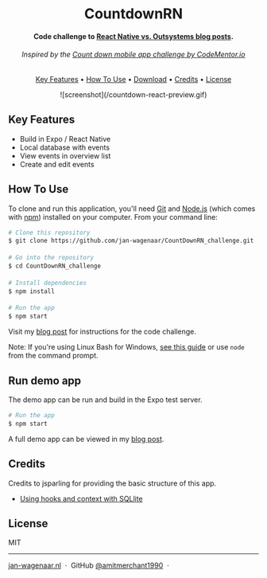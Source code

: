 <h1 align="center">
  CountdownRN
</h1>

<h4 align="center">Code challenge to <a href="http://jan-wagenaar.nl/blog/react-native-vs-outsystems-developing-in-react-native" target="_blank">React Native vs. Outsystems blog posts</a>.</h4>
<h6 align="center">Inspired by the <a href="https://www.codementor.io/projects/mobile/countdown-mobile-app-bjzn08zcon" target="_blank">Count down mobile app challenge by CodeMentor.io</a></h6>

<p align="center">
  <a href="#key-features">Key Features</a> •
  <a href="#how-to-use">How To Use</a> •
  <a href="#download">Download</a> •
  <a href="#credits">Credits</a> •
  <a href="#license">License</a>
</p>

<div align="center">
![screenshot](/countdown-react-preview.gif)
</div>

## Key Features

* Build in Expo / React Native
* Local database with events
* View events in overview list
* Create and edit events

## How To Use

To clone and run this application, you'll need [Git](https://git-scm.com) and [Node.js](https://nodejs.org/en/download/) (which comes with [npm](http://npmjs.com)) installed on your computer. From your command line:

```bash
# Clone this repository
$ git clone https://github.com/jan-wagenaar/CountDownRN_challenge.git

# Go into the repository
$ cd CountDownRN_challenge

# Install dependencies
$ npm install

# Run the app
$ npm start
```

Visit my [blog post](http://jan-wagenaar.nl/blog/react-native-vs-outsystems-developing-in-react-native) for instructions for the code challenge.

Note: If you're using Linux Bash for Windows, [see this guide](https://www.howtogeek.com/261575/how-to-run-graphical-linux-desktop-applications-from-windows-10s-bash-shell/) or use `node` from the command prompt.


## Run demo app

The demo app can be run and build in the Expo test server. 

``` bash
# Run the app
$ npm start
```

A full demo app can be viewed in my [blog post](http://jan-wagenaar.nl/blog/react-native-vs-outsystems-developing-in-react-native).

## Credits

Credits to jsparling for providing the basic structure of this app. 

- [Using hooks and context with SQLlite](https://www.jsparling.com/using-hooks-and-context-with-sqlite-for-expo-in-react-native/)

## License

MIT

---

[jan-wagenaar.nl](https://www.jan-wagenaar.nl) &nbsp;&middot;&nbsp;
GitHub [@amitmerchant1990](https://github.com/jan-wagenaar) &nbsp;&middot;&nbsp;
